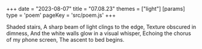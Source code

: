 +++
date = "2023-08-07"
title = "07.08.23"
themes = ["light"]
[params]
  type = 'poem'
  pageKey = 'src/poem.js'
+++

Shaded stairs,
A sharp beam of light clings to the edge,
Texture obscured in dimness,
And the white walls glow in a visual whisper,
Echoing the chorus of my phone screen,
The ascent to bed begins.
